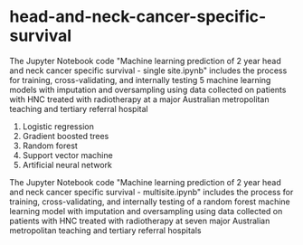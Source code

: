 # head-and-neck-cancer-specific-survival
The Jupyter Notebook code "Machine learning prediction of 2 year head and neck cancer specific survival - single site.ipynb" includes the process for training, cross-validating, and internally testing 5 machine learning models with imputation and oversampling using data collected on patients with HNC treated with radiotherapy at a major Australian metropolitan teaching and tertiary referral hospital
1. Logistic regression
2. Gradient boosted trees
3. Random forest
4. Support vector machine
5. Artificial neural network

The Jupyter Notebook code "Machine learning prediction of 2 year head and neck cancer specific survival - multisite.ipynb" includes the process for training, cross-validating, and internally testing of a random forest machine learning model with imputation and oversampling using data collected on patients with HNC treated with radiotherapy at seven major Australian metropolitan teaching and tertiary referral hospitals
